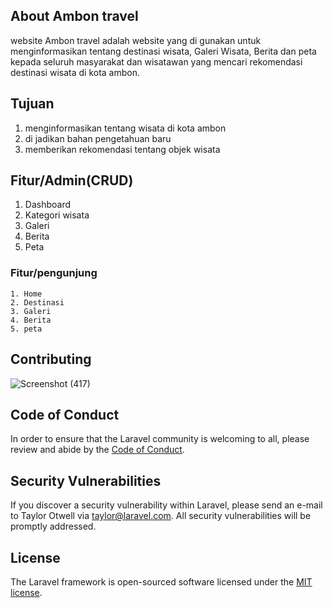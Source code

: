 
## About Ambon travel
 website Ambon travel adalah website yang di gunakan untuk menginformasikan tentang destinasi wisata, Galeri Wisata, Berita dan peta kepada seluruh masyarakat dan wisatawan yang 
 mencari rekomendasi destinasi wisata di kota ambon.
 
## Tujuan 
  1. menginformasikan tentang wisata di kota ambon
  2. di jadikan bahan pengetahuan baru
  3. memberikan rekomendasi tentang objek wisata
     
## Fitur/Admin(CRUD)
   1. Dashboard
   2. Kategori wisata
   3. Galeri
   4. Berita
   5. Peta

### Fitur/pengunjung
    1. Home
    2. Destinasi
    3. Galeri
    4. Berita
    5. peta
    
## Contributing
![Screenshot (417)](https://github.com/user-attachments/assets/496a16c4-4512-4b2f-b362-aeb310514a15)

## Code of Conduct

In order to ensure that the Laravel community is welcoming to all, please review and abide by the [Code of Conduct](https://laravel.com/docs/contributions#code-of-conduct).

## Security Vulnerabilities

If you discover a security vulnerability within Laravel, please send an e-mail to Taylor Otwell via [taylor@laravel.com](mailto:taylor@laravel.com). All security vulnerabilities will be promptly addressed.

## License

The Laravel framework is open-sourced software licensed under the [MIT license](https://opensource.org/licenses/MIT).
